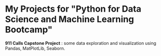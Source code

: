 # My Projects for "Python for Data Science and Machine Learning Bootcamp"

**911 Calls Capstone Project** : some data exploration and visualization using Pandas, MatPlotLib, Seaborn.
